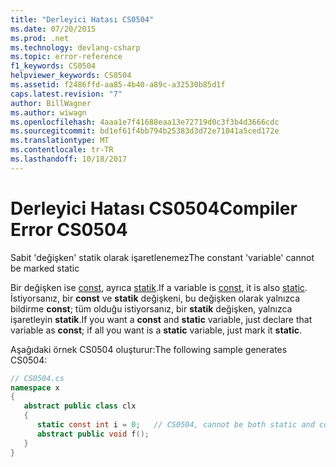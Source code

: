 ```yaml
---
title: "Derleyici Hatası CS0504"
ms.date: 07/20/2015
ms.prod: .net
ms.technology: devlang-csharp
ms.topic: error-reference
f1_keywords: CS0504
helpviewer_keywords: CS0504
ms.assetid: f2486ffd-aa85-4b40-a89c-a32530b85d1f
caps.latest.revision: "7"
author: BillWagner
ms.author: wiwagn
ms.openlocfilehash: 4aaa1e7f41688eaa13e72719d0c3f3b4d3666cdc
ms.sourcegitcommit: bd1ef61f4bb794b25383d3d72e71041a5ced172e
ms.translationtype: MT
ms.contentlocale: tr-TR
ms.lasthandoff: 10/18/2017
---
```

# <a name="compiler-error-cs0504"></a><span data-ttu-id="f25b7-102">Derleyici Hatası CS0504</span><span class="sxs-lookup"><span data-stu-id="f25b7-102">Compiler Error CS0504</span></span>
<span data-ttu-id="f25b7-103">Sabit 'değişken' statik olarak işaretlenemez</span><span class="sxs-lookup"><span data-stu-id="f25b7-103">The constant 'variable' cannot be marked static</span></span>  
  
 <span data-ttu-id="f25b7-104">Bir değişken ise [const](../../../csharp/language-reference/keywords/const.md), ayrıca [statik](../../../csharp/language-reference/keywords/static.md).</span><span class="sxs-lookup"><span data-stu-id="f25b7-104">If a variable is [const](../../../csharp/language-reference/keywords/const.md), it is also [static](../../../csharp/language-reference/keywords/static.md).</span></span> <span data-ttu-id="f25b7-105">İstiyorsanız, bir **const** ve **statik** değişkeni, bu değişken olarak yalnızca bildirme **const**; tüm olduğu istiyorsanız, bir **statik** değişken, yalnızca işaretleyin **statik**.</span><span class="sxs-lookup"><span data-stu-id="f25b7-105">If you want a **const** and **static** variable, just declare that variable as **const**; if all you want is a **static** variable, just mark it **static**.</span></span>  
  
 <span data-ttu-id="f25b7-106">Aşağıdaki örnek CS0504 oluşturur:</span><span class="sxs-lookup"><span data-stu-id="f25b7-106">The following sample generates CS0504:</span></span>  
  
```csharp  
// CS0504.cs  
namespace x  
{  
   abstract public class clx  
   {  
      static const int i = 0;   // CS0504, cannot be both static and const  
      abstract public void f();  
   }  
}  
```
